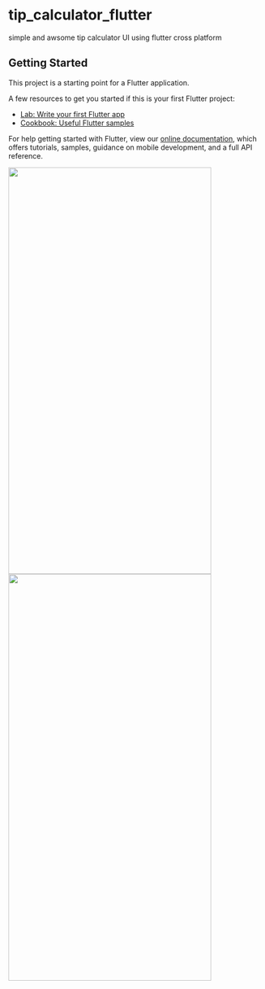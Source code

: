 # tip_calculator_flutter
simple and awsome tip calculator UI using flutter cross platform

## Getting Started

This project is a starting point for a Flutter application.

A few resources to get you started if this is your first Flutter project:

- [Lab: Write your first Flutter app](https://flutter.dev/docs/get-started/codelab)
- [Cookbook: Useful Flutter samples](https://flutter.dev/docs/cookbook)

For help getting started with Flutter, view our
[online documentation](https://flutter.dev/docs), which offers tutorials,
samples, guidance on mobile development, and a full API reference.

<img src="https://user-images.githubusercontent.com/54502617/161839363-4c5f82ba-2252-4692-90d8-d92d126ba236.png" width="400" height="800" /><img src="https://user-images.githubusercontent.com/54502617/161839687-d75b9e70-9caa-4e60-84c3-60d9e49966d9.png" width="400" height="800" />





